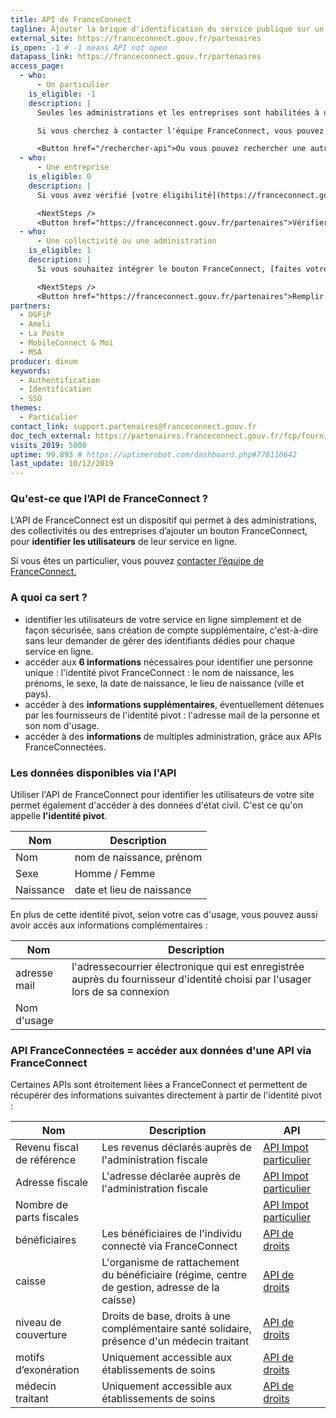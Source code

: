 ```yaml
---
title: API de FranceConnect
tagline: Ajouter la brique d'identification du service publique sur un site internet et accéder à certaines données d'état civil certifiées
external_site: https://franceconnect.gouv.fr/partenaires
is_open: -1 # -1 means API not open
datapass_link: https://franceconnect.gouv.fr/partenaires
access_page:
  - who:
      - Un particulier
    is_eligible: -1
    description: |
      Seules les administrations et les entreprises sont habilitées à utiliser l'API FranceConnect ou intégrer le bouton FranceConnect.

      Si vous cherchez à contacter l'équipe FranceConnect, vous pouvez écrire à [support@franceconnect.gouv.fr](mailto:support@franceconnect.gouv.fr)

      <Button href="/rechercher-api">Ou vous pouvez rechercher une autre API</Button>
  - who:
      - Une entreprise
    is_eligible: 0
    description: |
      Si vous avez vérifié [votre éligibilité](https://franceconnect.gouv.fr/partenaires), vous pouvez demander à [intégrer le bouton FranceConnect](https://datapass.api.gouv.fr/franceconnect).

      <NextSteps />
      <Button href="https://franceconnect.gouv.fr/partenaires">Vérifier mon éligibilité et remplir une demande</Button>
  - who:
      - Une collectivité ou une administration
    is_eligible: 1
    description: |
      Si vous souhaitez intégrer le bouton FranceConnect, [faites votre demande d’accès](https://datapass.api.gouv.fr/franceconnect).

      <NextSteps />
      <Button href="https://franceconnect.gouv.fr/partenaires">Remplir une demande</Button>
partners:
  - DGFiP
  - Ameli
  - La Poste
  - MobileConnect & Moi
  - MSA
producer: dinum
keywords:
  - Authentification
  - Identification
  - SSO
themes:
  - Particulier
contact_link: support.partenaires@franceconnect.gouv.fr
doc_tech_external: https://partenaires.franceconnect.gouv.fr/fcp/fournisseur-service
visits_2019: 5000
uptime: 99.893 # https://uptimerobot.com/dashboard.php#778110642
last_update: 10/12/2019
---
```


### Qu'est-ce que l’API de FranceConnect ?

L‘API de FranceConnect est un dispositif qui permet à des administrations, des collectivités ou des entreprises d’ajouter un bouton FranceConnect, pour **identifier les utilisateurs** de leur service en ligne.

Si vous êtes un particulier, vous pouvez [contacter l’équipe de FranceConnect.](https://franceconnect.gouv.fr/faq)

### A quoi ca sert ?

- identifier les utilisateurs de votre service en ligne simplement et de façon sécurisée, sans création de compte supplémentaire, c'est-à-dire sans leur demander de gérer des identifiants dédies pour chaque service en ligne.
- accéder aux **6 informations** nécessaires pour identifier une personne unique : l'identité pivot FranceConnect : le nom de naissance, les prénoms, le sexe, la date de naissance, le lieu de naissance (ville et pays).
- accéder à des **informations supplémentaires**, éventuellement détenues par les fournisseurs de l'identité pivot : l'adresse mail de la personne et son nom d'usage.
- accéder à des **informations** de multiples administration, grâce aux APIs FranceConnectées.

### Les données disponibles via l'API

Utiliser l'API de FranceConnect pour identifier les utilisateurs de votre site permet également d'accéder à des données d'état civil. C'est ce qu'on appelle **l'identité pivot**.

| Nom       | Description               |
| --------- | ------------------------- |
| Nom       | nom de naissance, prénom  |
| Sexe      | Homme / Femme             |
| Naissance | date et lieu de naissance |

En plus de cette identité pivot, selon votre cas d'usage, vous pouvez aussi avoir accès aux informations complémentaires :

| Nom          | Description                                                                                                                  |
| ------------ | ---------------------------------------------------------------------------------------------------------------------------- |
| adresse mail | l'adressecourrier électronique qui est enregistrée auprès du fournisseur d'identité choisi par l'usager lors de sa connexion |
| Nom d'usage  |                                                                                                                              |

### API FranceConnectées = accéder aux données d'une API via FranceConnect

Certaines APIs sont étroitement liées a FranceConnect et permettent de récupérer des informations suivantes directement à partir de l'identité pivot :

| Nom                        | Description                                                                                   | API                                                 |
| -------------------------- | --------------------------------------------------------------------------------------------- | --------------------------------------------------- |
| Revenu fiscal de référence | Les revenus déclarés auprès de l'administration fiscale                                       | [API Impot particulier](/les-api/impot-particulier) |
| Adresse fiscale            | L'adresse déclarée auprès de l'administration fiscale                                         | [API Impot particulier](/les-api/impot-particulier) |
| Nombre de parts fiscales   |                                                                                               | [API Impot particulier](/les-api/impot-particulier) |
| bénéficiaires              | Les bénéficiaires de l'individu connecté via FranceConnect                                    | [API de droits](/les-api/api_ameli_droits_cnam)     |
| caisse                     | L'organisme de rattachement du bénéficiaire (régime, centre de gestion, adresse de la caisse) | [API de droits](/les-api/api_ameli_droits_cnam)     |
| niveau de couverture       | Droits de base, droits à une complémentaire santé solidaire, présence d'un médecin traitant   | [API de droits](/les-api/api_ameli_droits_cnam)     |
| motifs d’exonération       | Uniquement accessible aux établissements de soins                                             | [API de droits](/les-api/api_ameli_droits_cnam)     |
| médecin traitant           | Uniquement accessible aux établissements de soins                                             | [API de droits](/les-api/api_ameli_droits_cnam)     |
